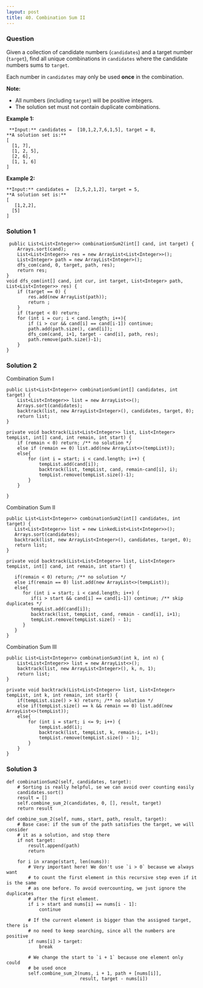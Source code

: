 ```yaml
---
layout: post
title: 40. Combination Sum II
---
```

### Question
Given a collection of candidate numbers (`candidates`) and a target number
(`target`), find all unique combinations in `candidates` where the candidate
numbers sums to `target`.

Each number in `candidates` may only be used **once** in the combination.

 **Note:**

  * All numbers (including `target`) will be positive integers.
  * The solution set must not contain duplicate combinations.

 **Example 1:**

    
    
     **Input:** candidates =  [10,1,2,7,6,1,5], target = 8,
    **A solution set is:**
    [
      [1, 7],
      [1, 2, 5],
      [2, 6],
      [1, 1, 6]
    ]
    

**Example 2:**

    
    
    **Input:** candidates =  [2,5,2,1,2], target = 5,
    **A solution set is:**
    [
       [1,2,2],
      [5]
    ]
    

### Solution 1
    
    
     public List<List<Integer>> combinationSum2(int[] cand, int target) {
        Arrays.sort(cand);
        List<List<Integer>> res = new ArrayList<List<Integer>>();
        List<Integer> path = new ArrayList<Integer>();
        dfs_com(cand, 0, target, path, res);
        return res;
    }
    void dfs_com(int[] cand, int cur, int target, List<Integer> path, List<List<Integer>> res) {
        if (target == 0) {
            res.add(new ArrayList(path));
            return ;
        }
        if (target < 0) return;
        for (int i = cur; i < cand.length; i++){
            if (i > cur && cand[i] == cand[i-1]) continue;
            path.add(path.size(), cand[i]);
            dfs_com(cand, i+1, target - cand[i], path, res);
            path.remove(path.size()-1);
        }
    }


### Solution 2
Combination Sum I

    
    
    public List<List<Integer>> combinationSum(int[] candidates, int target) {
        List<List<Integer>> list = new ArrayList<>();
        Arrays.sort(candidates);
        backtrack(list, new ArrayList<Integer>(), candidates, target, 0);
        return list;
    }
    
    private void backtrack(List<List<Integer>> list, List<Integer> tempList, int[] cand, int remain, int start) {
        if (remain < 0) return; /** no solution */
        else if (remain == 0) list.add(new ArrayList<>(tempList));
        else{
            for (int i = start; i < cand.length; i++) { 
                tempList.add(cand[i]);
                backtrack(list, tempList, cand, remain-cand[i], i);
                tempList.remove(tempList.size()-1);
            } 
        }
    
    }
    

Combination Sum II

    
    
    public List<List<Integer>> combinationSum2(int[] candidates, int target) {
       List<List<Integer>> list = new LinkedList<List<Integer>>();
       Arrays.sort(candidates);
       backtrack(list, new ArrayList<Integer>(), candidates, target, 0);
       return list;
    }
    
    private void backtrack(List<List<Integer>> list, List<Integer> tempList, int[] cand, int remain, int start) {
       
       if(remain < 0) return; /** no solution */
       else if(remain == 0) list.add(new ArrayList<>(tempList));
       else{
          for (int i = start; i < cand.length; i++) {
             if(i > start && cand[i] == cand[i-1]) continue; /** skip duplicates */
             tempList.add(cand[i]);
             backtrack(list, tempList, cand, remain - cand[i], i+1);
             tempList.remove(tempList.size() - 1);
          }
       }
    }
    

Combination Sum III

    
    
    public List<List<Integer>> combinationSum3(int k, int n) {
        List<List<Integer>> list = new ArrayList<>();
        backtrack(list, new ArrayList<Integer>(), k, n, 1);
        return list;
    }
    
    private void backtrack(List<List<Integer>> list, List<Integer> tempList, int k, int remain, int start) {
        if(tempList.size() > k) return; /** no solution */
        else if(tempList.size() == k && remain == 0) list.add(new ArrayList<>(tempList));
        else{
            for (int i = start; i <= 9; i++) {
                tempList.add(i);
                backtrack(list, tempList, k, remain-i, i+1);
                tempList.remove(tempList.size() - 1);
            }
        }
    }


### Solution 3
    
    
    def combinationSum2(self, candidates, target):
        # Sorting is really helpful, se we can avoid over counting easily
        candidates.sort()                      
        result = []
        self.combine_sum_2(candidates, 0, [], result, target)
        return result
        
    def combine_sum_2(self, nums, start, path, result, target):
        # Base case: if the sum of the path satisfies the target, we will consider 
        # it as a solution, and stop there
        if not target:
            result.append(path)
            return
        
        for i in xrange(start, len(nums)):
            # Very important here! We don't use `i > 0` because we always want 
            # to count the first element in this recursive step even if it is the same 
            # as one before. To avoid overcounting, we just ignore the duplicates
            # after the first element.
            if i > start and nums[i] == nums[i - 1]:
                continue
    
            # If the current element is bigger than the assigned target, there is 
            # no need to keep searching, since all the numbers are positive
            if nums[i] > target:
                break
    
            # We change the start to `i + 1` because one element only could
            # be used once
            self.combine_sum_2(nums, i + 1, path + [nums[i]], 
                               result, target - nums[i])



